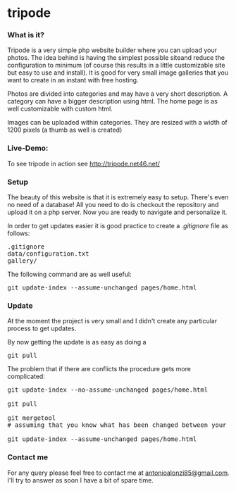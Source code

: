 tripode
=======

### What is it?
Tripode is a very simple php website builder where you can upload your photos.
The idea behind is having the simplest possible siteand reduce the configuration to minimum (of course this results in a little customizable site but easy to use and install).
It is good for very small image galleries that you want to create in an instant with free hosting.

Photos are divided into categories and may have a very short description.
A category can have a bigger description using html.
The home page is as well customizable with custom html.

Images can be uploaded within categories. They are resized with a width of 1200 pixels (a thumb as well is created)

### Live-Demo:
To see tripode in action see http://tripode.net46.net/

### Setup
The beauty of this website is that it is extremely easy to setup.
There's even no need of a database!
All you need to do is checkout the repository and upload it on a php server.
Now you are ready to navigate and personalize it.

In order to get updates easier it is good practice to create a *.gitignore* file as follows:
<pre>
.gitignore
data/configuration.txt
gallery/
</pre>

The following command are as well useful:
<pre>
git update-index --assume-unchanged pages/home.html
</pre>

### Update
At the moment the project is very small and I didn't create any particular process to get updates.

By now getting the update is as easy as doing a
<pre>
git pull
</pre>

The problem that if there are conflicts the procedure gets more complicated:
<pre>
git update-index --no-assume-unchanged pages/home.html

git pull

git mergetool
# assuming that you know what has been changed between your version and the new version

git update-index --assume-unchanged pages/home.html
</pre>

### Contact me
For any query please feel free to contact me at antonioalonzi85@gmail.com.
I'll try to answer as soon I have a bit of spare time.
